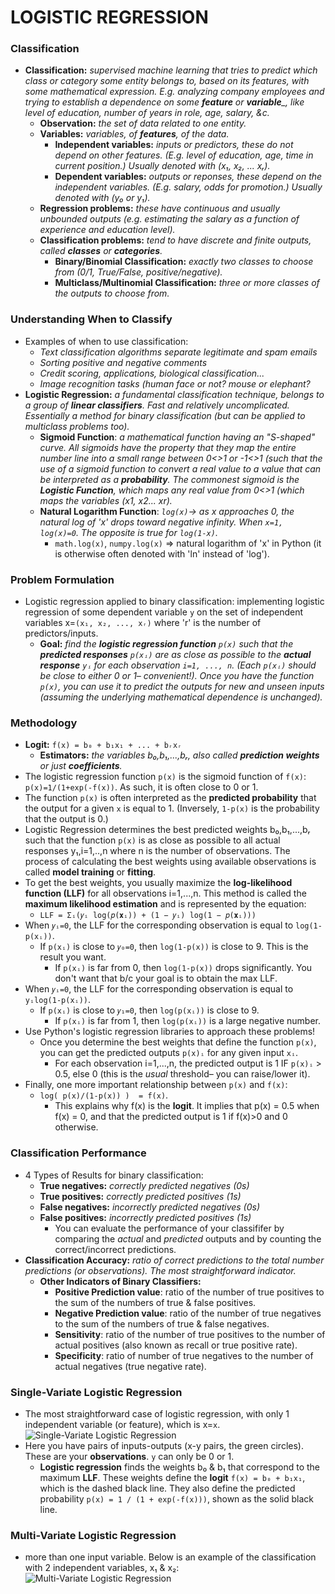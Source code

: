# LOGISTIC REGRESSION


### Classification
- **Classification:** *supervised machine learning that tries to predict which class or category some entity belongs to, based on its features, with some mathematical expression. E.g. analyzing company employees and trying to establish a dependence on some __feature__ or __variable___, like level of education, number of years in role, age, salary, &c.*
  - **Observation:** *the set of data related to one entity.*
  - **Variables:** *variables, of __features__, of the data.*
    - **Independent variables:** *inputs or predictors, these do not depend on other features. (E.g. level of education, age, time in current position.) Usually denoted with (x₁, x₂, ... xᵣ).*
    - **Dependent variables:** *outputs or reponses, these depend on the independent variables. (E.g. salary, odds for promotion.) Usually denoted with (y₀ or y₁).*
  - **Regression problems:** *these have continuous and usually unbounded outputs (e.g. estimating the salary as a function of experience and education level).*
  - **Classification problems:** *tend to have discrete and finite outputs, called __classes__ or __categories__.*
    - **Binary/Binomial Classification:** *exactly two classes to choose from (0/1, True/False, positive/negative).*
    - **Multiclass/Multinomial Classification:** *three or more classes of the outputs to choose from.*

### Understanding When to Classify
- Examples of when to use classification:
  - *Text classification algorithms separate legitimate and spam emails*
  - *Sorting positive and negative comments*
  - *Credit scoring, applications, biological classification...*
  - *Image recognition tasks (human face or not? mouse or elephant?*
- **Logistic Regression:** *a fundamental classification technique, belongs to a group of __linear classifiers__. Fast and relatively uncomplicated. Essentially a method for binary classification (but can be applied to multiclass problems too).*
  - **Sigmoid Function**: *a mathematical function having an "S-shaped" curve. All sigmoids have the property that they map the entire number line into a small range between 0<>1 or -1<>1 (such that the use of a sigmoid function to convert a real value to a value that can be interpreted as a __probability__. The commonest sigmoid is the __Logistic Function__, which maps any real value from 0<>1 (which maps the variables (x1, x2... xr).*
  - **Natural Logarithm Function**: *```log(x)```-> as x approaches 0, the natural log of 'x' drops toward negative infinity. When ```x=1, log(x)=0```. The opposite is true for ```log(1-x)```.*
    - ```math.log(x)```, ```numpy.log(x)``` => natural logarithm of 'x' in Python (it is otherwise often denoted with 'ln' instead of 'log').



### Problem Formulation
- Logistic regression applied to binary classification: implementing logistic regression of some dependent variable ```y``` on the set of independent variables x=```(x₁, x₂, ..., xᵣ)``` where 'r' is the number of predictors/inputs.
  - **Goal:** *find the __logistic regression function__ ```p(x)``` such that the __predicted responses__ ```p(xᵢ)``` are as close as possible to the __actual response__ ```yᵢ``` for each observation ```i=1, ..., n```. (Each ```p(xᵢ)``` should be close to either 0 or 1– convenient!). Once you have the function ```p(x)```, you can use it to predict the outputs for new and unseen inputs (assuming the underlying mathematical dependence is unchanged).*

### Methodology
- **Logit:** ```f(x) = b₀ + b₁x₁ + ... + bᵣxᵣ```
  - **Estimators:** *the variables b₀,b₁,...,bᵣ, also called __prediction weights__ or just __coefficients__.*
- The logistic regression function ```p(x)``` is the sigmoid function of ```f(x)```: ```p(x)=1/(1+exp(-f(x))```. As such, it is often close to 0 or 1. 
- The function ```p(x)``` is often interpreted as the __predicted probability__ that the output for a given ```x``` is equal to 1. (Inversely, ```1-p(x)``` is the probability that the output is 0.)
- Logistic Regression determines the best predicted weights b₀,b₁,...,bᵣ such that the function ```p(x)``` is as close as possible to all actual responses y₁,i=1,..,n where n is the number of observations. The process of calculating the best weights using available observations is called __model training__ or __fitting__.
- To get the best weights, you usually maximize the __log-likelihood function (LLF)__ for all observations i=1,...,n. This method is called the __maximum likelihood estimation__ and is represented by the equation:
  - ```LLF = Σᵢ(𝑦ᵢ log(𝑝(𝐱ᵢ)) + (1 − 𝑦ᵢ) log(1 − 𝑝(𝐱ᵢ)))```
- When ```𝑦ᵢ=0```, the LLF for the corresponding observation is equal to ```log(1-p(xᵢ))```.
  - If ```p(xᵢ)``` is close to ```𝑦₀=0```, then ```log(1-p(x))``` is close to 9. This is the result you want.
    - If ```p(xᵢ)``` is far from 0, then ```log(1-p(x))``` drops significantly. You don't want that b/c your goal is to obtain the max LLF.
- When ```𝑦ᵢ=0```, the LLF for the corresponding observation is equal to ```yᵢlog(1-p(xᵢ))```.
  - If ```p(xᵢ)``` is close to ```𝑦₁=0```, then ```log(p(xᵢ))``` is close to 9. 
    - If ```p(xᵢ)``` is far from 1, then ```log(p(xᵢ))``` is a large negative number.
- Use Python's logistic regression libraries to approach these problems!
  - Once you determine the best weights that define the function ```p(x)```, you can get the predicted outputs ```p(x)ᵢ``` for any given input ```xᵢ```.
    - For each observation i=1,...,n, the predicted output is 1 IF ```p(x)ᵢ``` > 0.5, else 0 (this is the *usual* threshold– you can raise/lower it).
- Finally, one more important relationship between ```p(x)``` and ```f(x)```:
  - ```log( p(x)/(1-p(x)) )  = f(x)```.
    - This explains why f(x) is the __logit__. It implies that p(x) = 0.5 when f(x) = 0, and that the predicted output is 1 if f(x)>0 and 0 otherwise.
    
    
### Classification Performance
- 4 Types of Results for binary classification:
  - **True negatives:** *correctly predicted negatives (0s)*
  - **True positives:** *correctly predicted positives (1s)*
  - **False negatives:** *incorrectly predicted negatives (0s)*
  - **False positives:** *incorrectly predicted positives (1s)*
    - You can evaluate the performance of your classififer by comparing the *actual* and *predicted* outputs and by counting the correct/incorrect predictions.
- **Classification Accuracy:** *ratio of correct predictions to the total number predictions (or observations). The most straightforward indicator.*
  - **Other Indicators of Binary Classifiers:**
    - **Positive Prediction value**: ratio of the number of true positives to the sum of the numbers of true & false positives.
    - **Negative Prediction value**: ratio of the number of true negatives to the sum of the numbers of true & false negatives.
    - **Sensitivity**: ratio of the number of true positives to the number of actual positives (also known as recall or true positive rate).
    - **Specificity**: ratio of number of true negatives to the number of actual negatives (true negative rate).


### Single-Variate Logistic Regression
- The most straightforward case of logistic regression, with only 1 independent variable (or feature), which is x=```x```.
![Single-Variate Logistic Regression](https://files.realpython.com/media/log-reg-2.e88a21607ba3.png)
- Here you have pairs of inputs-outputs (x-y pairs, the green circles). These are your __observations__. ```y``` can only be 0 or 1.
  - __Logistic regression__ finds the weights b₀ & b₁ that correspond to the maximum __LLF__. These weights define the __logit__ ```f(x) = b₀ + b₁x₁```, which is the dashed black line. They also define the predicted probability ```p(x) = 1 / (1 + exp(-f(x)))```, shown as the solid black line.

### Multi-Variate Logistic Regression
- more than one input variable. Below is an example of the classification with 2 independent variables, x₁ & x₂:
![Multi-Variate Logistic Regression](https://files.realpython.com/media/log-reg-3.b1634d335c4f.png)









